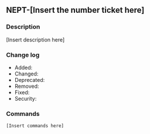 ## NEPT-[Insert the number ticket here]

### Description

[Insert description here]

### Change log

- Added:
- Changed:
- Deprecated:
- Removed:
- Fixed:
- Security:

### Commands

```sh
[Insert commands here]

```

